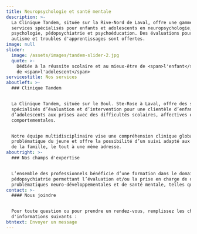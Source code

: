 ```yaml
---
title: Neuropsychologie et santé mentale
description: >-
  La Clinique Tandem, située sur la Rive-Nord de Laval, offre une gamme de
  services spécialisés pour enfants et adolescents en neuropsychologie,
  psychologie, pédopsychiatrie et psychoéducation. Des évaluations pour TDA/H,
  autisme et troubles d'apprentissages sont offertes.
image: null
slider:
  image: /assets/images/tandem-slider-2.jpg
  quote: >-
    Dédiée à la réussite scolaire et au mieux-être de <span>l'enfant</span> et
    de <span>l'adolescent</span>
servicestitle: Nos services
aboutleft: >-
  ### Clinique Tandem


  La Clinique Tandem, située sur le Boul. Ste-Rose à Laval, offre des services
  spécialisés d’évaluation et d’intervention pour une clientèle d’enfants et
  d’adolescents aux prises avec des difficultés scolaires, affectives et/ou
  comportementales.


  Notre équipe multidisciplinaire vise une compréhension clinique globale de la
  problématique du jeune et offre la possibilité d’un suivi adapté aux besoins
  de la famille, le tout à une même adresse.
aboutright: >-
  ### Nos champs d'expertise


  L’ensemble des professionnels bénéficie d’une formation dans le domaine de la
  pédopsychiatrie permettant l’évaluation et/ou la prise en charge de diverses
  problématiques neuro-développementales et de santé mentale, telles que :
contact: >-
  #### Nous joindre


  Pour toute question ou pour prendre un rendez-vous, remplissez les champs
  d'informations suivants :
btntext: Envoyer un message
---
```














